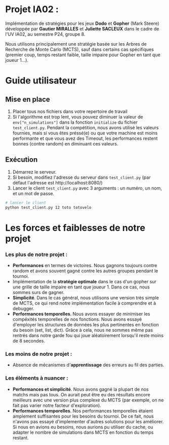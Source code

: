 # Projet IA02 : 

Implémentation de stratégies pour les jeux **Dodo** et **Gopher** (Mark Steere) développée par **Gautier MIRALLES** et **Juliette SACLEUX** dans le cadre de l'UV IA02, au semestre P24, groupe 8.

Nous utilisons principalement une stratégie basée sur les Arbres de Recherche de Monte Carlo (MCTS), sauf dans certains cas spécifiques (premier coup, temps restant faible, taille impaire pour Gopher en tant que joueur 1...).

# Guide utilisateur

## Mise en place

1. Placer tous nos fichiers dans votre repertoire de travail
2. Si l'algorithme est trop lent, vous pouvez diminuer la valeur de `env["n_simulations"]` dans la fonction `initialize` du fichier `test_client.py`. Pendant la compétition, nous avons utilisé les valeurs fournies, mais si vous êtes préssé(e) ou que votre machine est moins performante et que vous avez des Timeout, les performances restent bonnes (contre random) en diminuant ces valeurs.

## Exécution

1. Démarrez le serveur.
2. Si besoin, modifiez l'adresse du serveur dans `test_client.py` (par défaut l'adresse est http://localhost:8080/)
3. Lancer le client `test_client.py` avec 3 arguments : un numéro, un nom, et un mot de passe.

```bash
# lancer le client
python test_client.py 12 toto totovelo
```

# Les forces et faiblesses de notre projet

### Les plus de notre projet :
- **Performances** en termes de victoires. Nous gagnons toujours contre random et avons souvent gagné contre les autres groupes pendant le tournoi.
- Implémentation de la **stratégie optimale** dans le cas d'un gopher sur une grille de taille impaire en tant que joueur 1. Dans ce cas, nous sommes surs de gagner.
- **Simplicité**. Dans le cas général, nous utilisons une version très simple de MCTS, ce qui rend notre implémentation facile à comprendre et à debugger. 
- **Performances temporelles**. Nous avons essayer de minimiser les compéxités temporelles de nos fonctions. Nous avons essayé d'employer les structures de données les plus pertinentes en fonction du besoin (set, list, dict). Grâce à cela, nous ne sommes même pas rentrés dans notre garde fou qui joue aléatoirement lorsqu'il reste moins de 8 secondes. 

### Les moins de notre projet :
- Absence de mécanismes d'**apprentissage** des erreurs au fil des parties.

### Les éléments à nuancer  :
- **Performances et simplicité**. Nous avons gagné la plupart de nos matchs mais pas tous. On aurait peut être eu des résultats encore meilleurs avec une version plus complexe du MCTS (par exemple, on ne fait pas varier notre facteur d'exploration).
- **Performances temporelles**. Nos performances temporelles étaient amplement suffisantes pour les besoins du tournoi. De ce fait, nous n'avons pas essayé d'implementer d'autres solutions pour les améliorer. Si nous en avions eu besoins, nous aurions pu utiliser du cache, ou adapter le nombre de simulations dans MCTS en fonction du temps restant.

